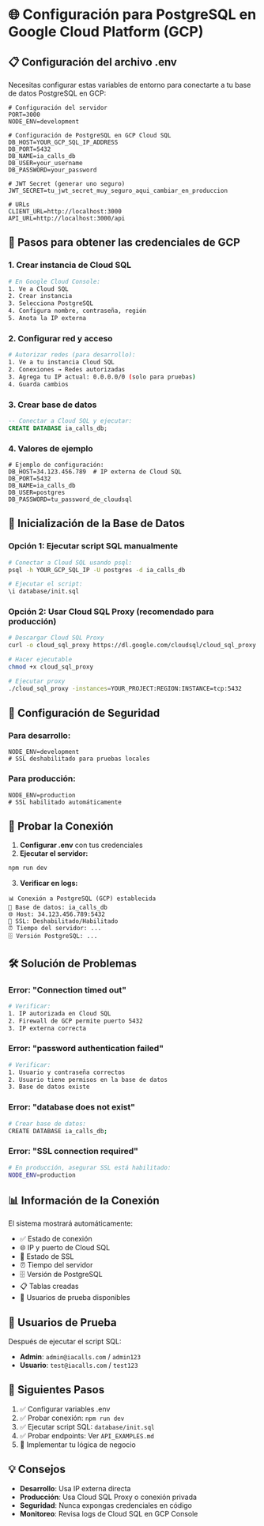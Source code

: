 # 🌐 Configuración para PostgreSQL en Google Cloud Platform (GCP)

## 📋 Configuración del archivo .env

Necesitas configurar estas variables de entorno para conectarte a tu base de datos PostgreSQL en GCP:

```env
# Configuración del servidor
PORT=3000
NODE_ENV=development

# Configuración de PostgreSQL en GCP Cloud SQL
DB_HOST=YOUR_GCP_SQL_IP_ADDRESS
DB_PORT=5432
DB_NAME=ia_calls_db
DB_USER=your_username
DB_PASSWORD=your_password

# JWT Secret (generar uno seguro)
JWT_SECRET=tu_jwt_secret_muy_seguro_aqui_cambiar_en_produccion

# URLs
CLIENT_URL=http://localhost:3000
API_URL=http://localhost:3000/api
```

## 🔧 Pasos para obtener las credenciales de GCP

### 1. **Crear instancia de Cloud SQL**
```bash
# En Google Cloud Console:
1. Ve a Cloud SQL
2. Crear instancia
3. Selecciona PostgreSQL
4. Configura nombre, contraseña, región
5. Anota la IP externa
```

### 2. **Configurar red y acceso**
```bash
# Autorizar redes (para desarrollo):
1. Ve a tu instancia Cloud SQL
2. Conexiones → Redes autorizadas
3. Agrega tu IP actual: 0.0.0.0/0 (solo para pruebas)
4. Guarda cambios
```

### 3. **Crear base de datos**
```sql
-- Conectar a Cloud SQL y ejecutar:
CREATE DATABASE ia_calls_db;
```

### 4. **Valores de ejemplo**
```env
# Ejemplo de configuración:
DB_HOST=34.123.456.789  # IP externa de Cloud SQL
DB_PORT=5432
DB_NAME=ia_calls_db
DB_USER=postgres
DB_PASSWORD=tu_password_de_cloudsql
```

## 🚀 Inicialización de la Base de Datos

### Opción 1: Ejecutar script SQL manualmente
```bash
# Conectar a Cloud SQL usando psql:
psql -h YOUR_GCP_SQL_IP -U postgres -d ia_calls_db

# Ejecutar el script:
\i database/init.sql
```

### Opción 2: Usar Cloud SQL Proxy (recomendado para producción)
```bash
# Descargar Cloud SQL Proxy
curl -o cloud_sql_proxy https://dl.google.com/cloudsql/cloud_sql_proxy.linux.amd64

# Hacer ejecutable
chmod +x cloud_sql_proxy

# Ejecutar proxy
./cloud_sql_proxy -instances=YOUR_PROJECT:REGION:INSTANCE=tcp:5432
```

## 🔐 Configuración de Seguridad

### Para desarrollo:
```env
NODE_ENV=development
# SSL deshabilitado para pruebas locales
```

### Para producción:
```env
NODE_ENV=production
# SSL habilitado automáticamente
```

## 🧪 Probar la Conexión

1. **Configurar .env** con tus credenciales
2. **Ejecutar el servidor:**
```bash
npm run dev
```

3. **Verificar en logs:**
```
📊 Conexión a PostgreSQL (GCP) establecida
📍 Base de datos: ia_calls_db
🌐 Host: 34.123.456.789:5432
🔐 SSL: Deshabilitado/Habilitado
⏰ Tiempo del servidor: ...
🗄️ Versión PostgreSQL: ...
```

## 🛠️ Solución de Problemas

### Error: "Connection timed out"
```bash
# Verificar:
1. IP autorizada en Cloud SQL
2. Firewall de GCP permite puerto 5432
3. IP externa correcta
```

### Error: "password authentication failed"
```bash
# Verificar:
1. Usuario y contraseña correctos
2. Usuario tiene permisos en la base de datos
3. Base de datos existe
```

### Error: "database does not exist"
```bash
# Crear base de datos:
CREATE DATABASE ia_calls_db;
```

### Error: "SSL connection required"
```bash
# En producción, asegurar SSL está habilitado:
NODE_ENV=production
```

## 📊 Información de la Conexión

El sistema mostrará automáticamente:
- ✅ Estado de conexión
- 🌐 IP y puerto de Cloud SQL
- 🔐 Estado de SSL
- ⏰ Tiempo del servidor
- 🗄️ Versión de PostgreSQL
- 📋 Tablas creadas
- 👥 Usuarios de prueba disponibles

## 🎯 Usuarios de Prueba

Después de ejecutar el script SQL:
- **Admin**: `admin@iacalls.com` / `admin123`
- **Usuario**: `test@iacalls.com` / `test123`

## 🔄 Siguientes Pasos

1. ✅ Configurar variables .env
2. ✅ Probar conexión: `npm run dev`
3. ✅ Ejecutar script SQL: `database/init.sql`
4. ✅ Probar endpoints: Ver `API_EXAMPLES.md`
5. 🎯 Implementar tu lógica de negocio

## 💡 Consejos

- **Desarrollo**: Usa IP externa directa
- **Producción**: Usa Cloud SQL Proxy o conexión privada
- **Seguridad**: Nunca expongas credenciales en código
- **Monitoreo**: Revisa logs de Cloud SQL en GCP Console 